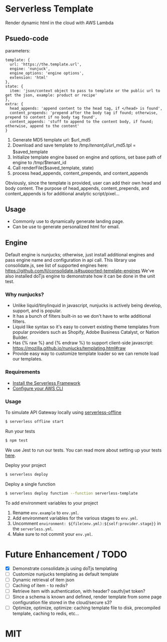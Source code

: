 # Serverless Template
Render dynamic html in the cloud with AWS Lambda

## Psuedo-code
parameters:
```
template: {
  url: 'https://the.template.url',
  engine: 'nunjuck',
  engine_options: 'engine options',
  extension: 'html'
},
state: {
  item: 'json/context object to pass to template or the public url to get the json, example: product or recipe'
},
extra: {
  head_appends: 'append content to the head tag, if </head> is found',
  content_prepends: 'prepend after the body tag if found; otherwise, prepend to content if no body tag found',
  content_appends: 'stuff to append to the content body, if found; otherwise, append to the content'
}
```

1. Generate MD5 template url: $url_md5
2. Download and save template to /tmp/$tenant_id/$url_md5.tpl = $saved_template
3. Initialize template engine based on engine and options, set base path of engine to /tmp/$tenant_id
4. Call renderFile($saved_template, state)
5. process head_appends, content_prepends, and content_appends 

Obviously, since the template is provided, user can add their own head and body content.  The purpose of head_appends, content_prepends, and content_appends is for additional analytic script/pixel...

## Usage
* Commonly use to dynamically generate landing page.
* Can be use to generate personalized html for email.

## Engine
Default engine is nunjucks; otherwise, just install additional engines and pass engine name and configuration in api call. This library use consolidate.js, see list of supported engines here: https://github.com/tj/consolidate.js#supported-template-engines  We've also installed doTjs engine to demonstrate how it can be done in the unit test.

### Why nunjucks?
* Unlike liquid/tinylinquid in javascript, nunjucks is actively being develop, support, and is popular.
* It has a bunch of filters built-in so we don't have to write additional filters.
* Liquid like syntax so it's easy to convert existing theme templates from popular providers such as Shopify, Adobe Business Catalyst, or Nation Builder.
* Has {% raw %} and {% endraw %} to support client-side javascript: https://mozilla.github.io/nunjucks/templating.html#raw
* Provide easy way to customize template loader so we can remote load our templates.

### Requirements

- [Install the Serverless Framework](https://serverless.com/framework/docs/providers/aws/guide/installation/)
- [Configure your AWS CLI](https://serverless.com/framework/docs/providers/aws/guide/credentials/)

### Usage

To simulate API Gateway locally using [serverless-offline](https://github.com/dherault/serverless-offline)

``` bash
$ serverless offline start
```

Run your tests

``` bash
$ npm test
```

We use Jest to run our tests. You can read more about setting up your tests [here](https://facebook.github.io/jest/docs/en/getting-started.html#content).

Deploy your project

``` bash
$ serverless deploy
```

Deploy a single function

``` bash
$ serverless deploy function --function serverless-template
```

To add environment variables to your project

1. Rename `env.example` to `env.yml`.
2. Add environment variables for the various stages to `env.yml`.
3. Uncomment `environment: ${file(env.yml):${self:provider.stage}}` in the `serverless.yml`.
4. Make sure to not commit your `env.yml`.

# Future Enhancement / TODO
- [x] Demonstrate consolidate.js using doTjs templating
- [ ] Customize nunjucks templating as default template
- [ ] Dynamic retrieval of item json
- [ ] Caching of item - to redis?
- [ ] Retrieve item with authentication, with header? oauth/jwt token?
- [ ] Since a schema is known and defined, render template from some page configuration file stored in the cloud/secure s3?
- [ ] Optimize, optimize, optimize: caching template file to disk, precompiled template, caching to redis, etc...

# MIT
